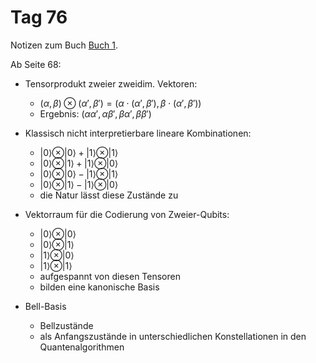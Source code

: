 # Tag 76

Notizen zum Buch [Buch 1](../Buch1.md).

Ab Seite 68:
* Tensorprodukt zweier zweidim. Vektoren:
  - $(\alpha, \beta) \otimes (\alpha', \beta') = (\alpha\cdot(\alpha', \beta'), \beta\cdot(\alpha', \beta'))$
  - Ergebnis: $(\alpha\alpha', \alpha\beta', \beta\alpha', \beta\beta')$

* Klassisch nicht interpretierbare lineare Kombinationen:
  - $|0\rangle \otimes |0\rangle + |1\rangle \otimes |1\rangle$
  - $|0\rangle \otimes |1\rangle + |1\rangle \otimes |0\rangle$
  - $|0\rangle \otimes |0\rangle - |1\rangle \otimes |1\rangle$
  - $|0\rangle \otimes |1\rangle - |1\rangle \otimes |0\rangle$
  - die Natur lässt diese Zustände zu

* Vektorraum für die Codierung von Zweier-Qubits:
  - $|0\rangle \otimes |0\rangle$
  - $|0\rangle \otimes |1\rangle$
  - $|1\rangle \otimes |0\rangle$
  - $|1\rangle \otimes |1\rangle$
  - aufgespannt von diesen Tensoren
  - bilden eine kanonische Basis

* Bell-Basis
  - Bellzustände
  - als Anfangszustände in unterschiedlichen Konstellationen in den Quantenalgorithmen
